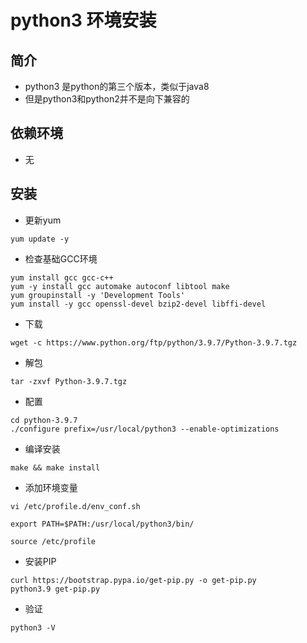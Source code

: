 # python3 环境安装

## 简介
- python3 是python的第三个版本，类似于java8
- 但是python3和python2并不是向下兼容的

## 依赖环境
- 无

## 安装
- 更新yum
```shell script
yum update -y
```
- 检查基础GCC环境
```shell script
yum install gcc gcc-c++
yum -y install gcc automake autoconf libtool make
yum groupinstall -y 'Development Tools'
yum install -y gcc openssl-devel bzip2-devel libffi-devel
```
- 下载
```shell script
wget -c https://www.python.org/ftp/python/3.9.7/Python-3.9.7.tgz
```
- 解包
```shell script
tar -zxvf Python-3.9.7.tgz 
```
- 配置
```shell script
cd python-3.9.7
./configure prefix=/usr/local/python3 --enable-optimizations
```
- 编译安装
```shell script
make && make install
```
- 添加环境变量
```shell script
vi /etc/profile.d/env_conf.sh
```
```shell script
export PATH=$PATH:/usr/local/python3/bin/
```
```shell script
source /etc/profile
```
- 安装PIP
```shell script
curl https://bootstrap.pypa.io/get-pip.py -o get-pip.py
python3.9 get-pip.py
```
- 验证
```shell script
python3 -V
```